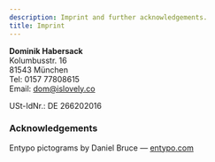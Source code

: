 ```yaml
---
description: Imprint and further acknowledgements.
title: Imprint
---
```


__Dominik Habersack__<br>
Kolumbusstr. 16<br>
81543 München<br>
Tel: 0157 77808615<br>
Email: <dom@islovely.co>

USt-IdNr.: DE 266202016


### Acknowledgements

Entypo pictograms by Daniel Bruce &mdash; [entypo.com](http://entypo.com/)
